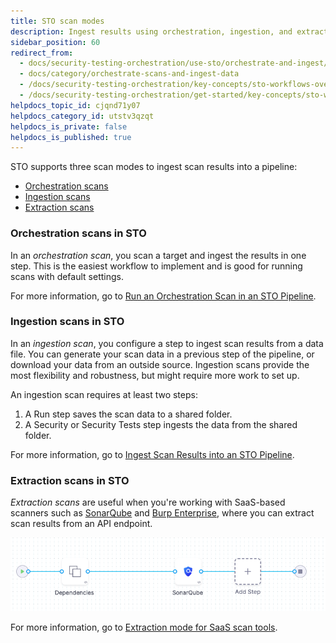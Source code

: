 ```yaml
---
title: STO scan modes
description: Ingest results using orchestration, ingestion, and extraction.
sidebar_position: 60
redirect_from: 
  - docs/security-testing-orchestration/use-sto/orchestrate-and-ingest/sto-workflows-overview
  - docs/category/orchestrate-scans-and-ingest-data
  - /docs/security-testing-orchestration/key-concepts/sto-workflows-overview
  - /docs/security-testing-orchestration/get-started/key-concepts/sto-workflows-overview
helpdocs_topic_id: cjqnd71y07
helpdocs_category_id: utstv3qzqt
helpdocs_is_private: false
helpdocs_is_published: true
---
```


STO supports three scan modes to ingest scan results into a pipeline:

- [Orchestration scans](#orchestration-workflows-in-sto)
- [Ingestion scans](#ingestion-only-workflows-in-sto)
- [Extraction scans](#extraction-workflows-in-sto)

### Orchestration scans in STO

In an *orchestration scan*, you scan a target and ingest the results in one step. This is the easiest workflow to implement and is good for running scans with default settings.

For more information, go to [Run an Orchestration Scan in an STO Pipeline](./run-an-orchestrated-scan-in-sto.md).

### Ingestion scans in STO

In an *ingestion scan*, you configure a step to ingest scan results from a data file. You can generate your scan data in a previous step of the pipeline, or download your data from an outside source. Ingestion scans provide the most flexibility and robustness, but might require more work to set up.

An ingestion scan requires at least two steps:

1. A Run step saves the scan data to a shared folder. 
2. A Security or Security Tests step ingests the data from the shared folder.

For more information, go to [Ingest Scan Results into an STO Pipeline](/docs/security-testing-orchestration/key-concepts/ingest-scan-results-into-an-sto-pipeline.md). 

### Extraction scans in STO

*Extraction scans* are useful when you're working with SaaS-based scanners such as [SonarQube](/docs/security-testing-orchestration/sto-techref-category/sonarqube-sonar-scanner-reference) and [Burp Enterprise](/docs/security-testing-orchestration/sto-techref-category/burp-scanner-reference), where you can extract scan results from an API endpoint. 

![](./static/sto-workflows-overview-04.png)

For more information, go to [Extraction mode for SaaS scan tools](/docs/security-testing-orchestration/key-concepts/extraction-scans).